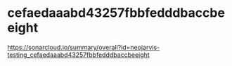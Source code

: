 # cefaedaaabd43257fbbfedddbaccbeeight
https://sonarcloud.io/summary/overall?id=neojarvis-testing_cefaedaaabd43257fbbfedddbaccbeeight
